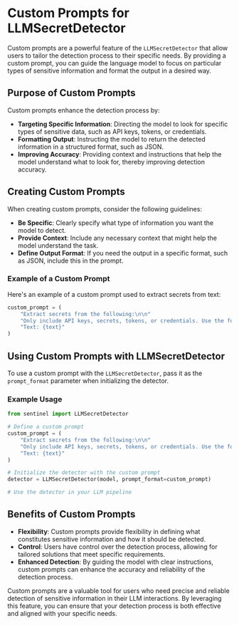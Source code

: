 # Custom Prompts for LLMSecretDetector

Custom prompts are a powerful feature of the `LLMSecretDetector` that allow users to tailor the detection process to their specific needs. By providing a custom prompt, you can guide the language model to focus on particular types of sensitive information and format the output in a desired way.

## Purpose of Custom Prompts

Custom prompts enhance the detection process by:
- **Targeting Specific Information**: Directing the model to look for specific types of sensitive data, such as API keys, tokens, or credentials.
- **Formatting Output**: Instructing the model to return the detected information in a structured format, such as JSON.
- **Improving Accuracy**: Providing context and instructions that help the model understand what to look for, thereby improving detection accuracy.

## Creating Custom Prompts

When creating custom prompts, consider the following guidelines:
- **Be Specific**: Clearly specify what type of information you want the model to detect.
- **Provide Context**: Include any necessary context that might help the model understand the task.
- **Define Output Format**: If you need the output in a specific format, such as JSON, include this in the prompt.

### Example of a Custom Prompt

Here's an example of a custom prompt used to extract secrets from text:

```python
custom_prompt = (
    "Extract secrets from the following:\n\n"
    "Only include API keys, secrets, tokens, or credentials. Use the following output format as JSON: {{\"secrets\": [...]}}\n\n"
    "Text: {text}"
)
```

## Using Custom Prompts with LLMSecretDetector

To use a custom prompt with the `LLMSecretDetector`, pass it as the `prompt_format` parameter when initializing the detector.

### Example Usage

```python
from sentinel import LLMSecretDetector

# Define a custom prompt
custom_prompt = (
    "Extract secrets from the following:\n\n"
    "Only include API keys, secrets, tokens, or credentials. Use the following output format as JSON: {{\"secrets\": [...]}}\n\n"
    "Text: {text}"
)

# Initialize the detector with the custom prompt
detector = LLMSecretDetector(model, prompt_format=custom_prompt)

# Use the detector in your LLM pipeline
```

## Benefits of Custom Prompts

- **Flexibility**: Custom prompts provide flexibility in defining what constitutes sensitive information and how it should be detected.
- **Control**: Users have control over the detection process, allowing for tailored solutions that meet specific requirements.
- **Enhanced Detection**: By guiding the model with clear instructions, custom prompts can enhance the accuracy and reliability of the detection process.

Custom prompts are a valuable tool for users who need precise and reliable detection of sensitive information in their LLM interactions. By leveraging this feature, you can ensure that your detection process is both effective and aligned with your specific needs.